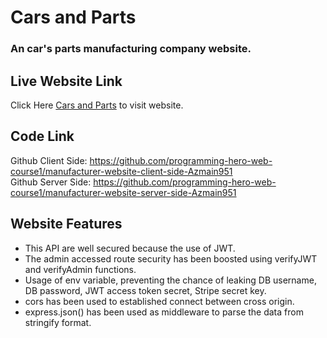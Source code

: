 # Cars and Parts

### An car's parts manufacturing company website.

## Live Website Link
Click Here [Cars and Parts](https://manufacturer-website-6cbb8.web.app/) to visit website.

## Code Link

Github Client Side: https://github.com/programming-hero-web-course1/manufacturer-website-client-side-Azmain951  
Github Server Side: https://github.com/programming-hero-web-course1/manufacturer-website-server-side-Azmain951


## Website Features

* This API are well secured because the use of JWT.
* The admin accessed route security has been boosted using verifyJWT and verifyAdmin functions.
* Usage of env variable, preventing the chance of leaking DB username, DB password, JWT access token secret, Stripe secret key.  
* cors has been used to established connect between cross origin.
* express.json() has been used as middleware to parse the data from stringify format.